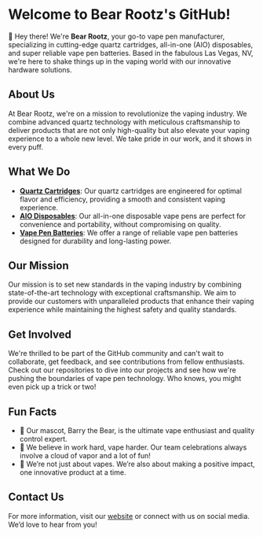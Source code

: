 <h1>Welcome to Bear Rootz's GitHub!</h1>

<p>👋 Hey there! We're <strong>Bear Rootz</strong>, your go-to vape pen manufacturer, specializing in cutting-edge quartz cartridges, all-in-one (AIO) disposables, and super reliable vape pen batteries. Based in the fabulous Las Vegas, NV, we're here to shake things up in the vaping world with our innovative hardware solutions.</p>

<h2>About Us</h2>
<p>At Bear Rootz, we're on a mission to revolutionize the vaping industry. We combine advanced quartz technology with meticulous craftsmanship to deliver products that are not only high-quality but also elevate your vaping experience to a whole new level. We take pride in our work, and it shows in every puff.</p>

<h2>What We Do</h2>
<ul>
  <li><strong><a href="https://www.bearrootz.com/quartz-cartridges/" title="Quartz Atomizer Vape Pen Cartridges from Bear Rootz">Quartz Cartridges</a></strong>: Our quartz cartridges are engineered for optimal flavor and efficiency, providing a smooth and consistent vaping experience.</li>
  <li><strong><a href="https://www.bearrootz.com/all-in-ones/" title="Quartz Disposables from Bear Rootz">AIO Disposables</a></strong>: Our all-in-one disposable vape pens are perfect for convenience and portability, without compromising on quality.</li>
  <li><strong><a href="https://www.bearrootz.com/vape-pen-batteries/" title="Cannabis Vape Pen Batteries from Bear Rootz">Vape Pen Batteries</a></strong>: We offer a range of reliable vape pen batteries designed for durability and long-lasting power.</li>
</ul>

<h2>Our Mission</h2>
<p>Our mission is to set new standards in the vaping industry by combining state-of-the-art technology with exceptional craftsmanship. We aim to provide our customers with unparalleled products that enhance their vaping experience while maintaining the highest safety and quality standards.</p>

<h2>Get Involved</h2>
<p>We're thrilled to be part of the GitHub community and can't wait to collaborate, get feedback, and see contributions from fellow enthusiasts. Check out our repositories to dive into our projects and see how we're pushing the boundaries of vape pen technology. Who knows, you might even pick up a trick or two!</p>

<h2>Fun Facts</h2>
<ul>
  <li>🐻 Our mascot, Barry the Bear, is the ultimate vape enthusiast and quality control expert.</li>
  <li>🎉 We believe in work hard, vape harder. Our team celebrations always involve a cloud of vapor and a lot of fun!</li>
  <li>🌟 We’re not just about vapes. We’re also about making a positive impact, one innovative product at a time.</li>
</ul>

<h2>Contact Us</h2>
<p>For more information, visit our <a href="https://www.bearrootz.com" title="Cannabis Vape Pen Manufacturer">website</a> or connect with us on social media. We’d love to hear from you!</p>
